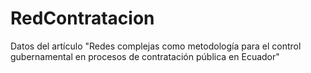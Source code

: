 # RedContratacion
Datos del artículo "Redes complejas como metodología para el control gubernamental en procesos de contratación pública en Ecuador"
